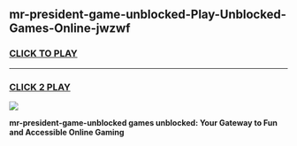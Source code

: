 
## mr-president-game-unblocked-Play-Unblocked-Games-Online-jwzwf
<h3>
<a href="https://premium76.site?title=mr-president-game-unblocked&ref=25A">CLICK TO PLAY</a></h3>
<hr>

<h3>
<a href="https://premium76.site?title=mr-president-game-unblocked&ref=25A">CLICK 2 PLAY</a>
  
</h3>

<a href="https://premium76.site?title=mr-president-game-unblocked&ref=25A"><img src="https://clearcache.store/games.png"></a>


**mr-president-game-unblocked games unblocked: Your Gateway to Fun and Accessible Online Gaming**
